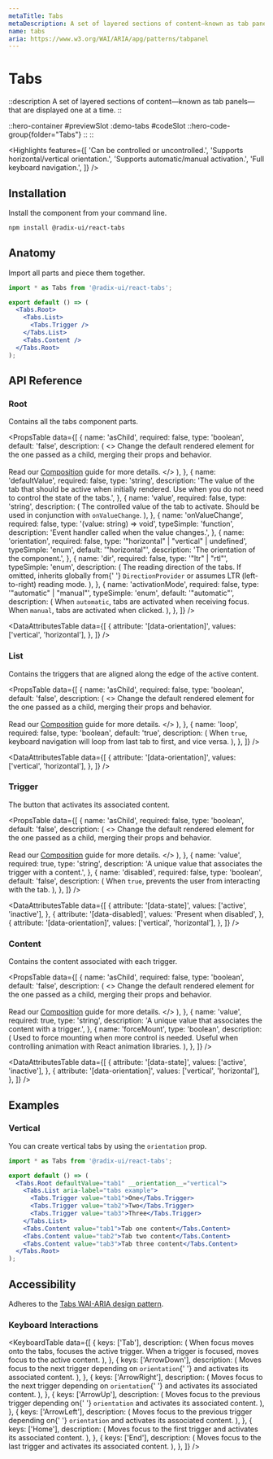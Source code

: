 ```yaml
---
metaTitle: Tabs
metaDescription: A set of layered sections of content—known as tab panels—that are displayed one at a time.
name: tabs
aria: https://www.w3.org/WAI/ARIA/apg/patterns/tabpanel
---
```


# Tabs

::description
A set of layered sections of content—known as tab panels—that are displayed
one at a time.
::

::hero-container
#previewSlot
  :demo-tabs
#codeSlot
::hero-code-group{folder="Tabs"}
::
::

<Highlights
  features={[
    'Can be controlled or uncontrolled.',
    'Supports horizontal/vertical orientation.',
    'Supports automatic/manual activation.',
    'Full keyboard navigation.',
  ]}
/>

## Installation

Install the component from your command line.

```bash
npm install @radix-ui/react-tabs
```

## Anatomy

Import all parts and piece them together.

```jsx
import * as Tabs from '@radix-ui/react-tabs';

export default () => (
  <Tabs.Root>
    <Tabs.List>
      <Tabs.Trigger />
    </Tabs.List>
    <Tabs.Content />
  </Tabs.Root>
);
```

## API Reference

### Root

Contains all the tabs component parts.

<PropsTable
  data={[
    {
      name: 'asChild',
      required: false,
      type: 'boolean',
      default: 'false',
      description: (
        <>
          Change the default rendered element for the one passed as a child,
          merging their props and behavior.
          <br />
          <br />
          Read our <a href="../guides/composition">Composition</a> guide for more
          details.
        </>
      ),
    },
    {
      name: 'defaultValue',
      required: false,
      type: 'string',
      description:
        'The value of the tab that should be active when initially rendered. Use when you do not need to control the state of the tabs.',
    },
    {
      name: 'value',
      required: false,
      type: 'string',
      description: (
        <span>
          The controlled value of the tab to activate. Should be used in
          conjunction with <Code>onValueChange</Code>.
        </span>
      ),
    },
    {
      name: 'onValueChange',
      required: false,
      type: '(value: string) => void',
      typeSimple: 'function',
      description: 'Event handler called when the value changes.',
    },
    {
      name: 'orientation',
      required: false,
      type: '"horizontal" | "vertical" | undefined',
      typeSimple: 'enum',
      default: '"horizontal"',
      description: 'The orientation of the component.',
    },
    {
      name: 'dir',
      required: false,
      type: '"ltr" | "rtl"',
      typeSimple: 'enum',
      description: (
        <span>
          The reading direction of the tabs. If omitted, inherits globally from{' '}
          <Code>DirectionProvider</Code> or assumes LTR (left-to-right) reading
          mode.
        </span>
      ),
    },
    {
      name: 'activationMode',
      required: false,
      type: '"automatic" | "manual"',
      typeSimple: 'enum',
      default: '"automatic"',
      description: (
        <span>
          When <Code>automatic</Code>, tabs are activated when receiving focus.
          When <Code>manual</Code>, tabs are activated when clicked.
        </span>
      ),
    },
  ]}
/>

<DataAttributesTable
  data={[
    {
      attribute: '[data-orientation]',
      values: ['vertical', 'horizontal'],
    },
  ]}
/>

### List

Contains the triggers that are aligned along the edge of the active content.

<PropsTable
  data={[
    {
      name: 'asChild',
      required: false,
      type: 'boolean',
      default: 'false',
      description: (
        <>
          Change the default rendered element for the one passed as a child,
          merging their props and behavior.
          <br />
          <br />
          Read our <a href="../guides/composition">Composition</a> guide for more
          details.
        </>
      ),
    },
    {
      name: 'loop',
      required: false,
      type: 'boolean',
      default: 'true',
      description: (
        <span>
          When <Code>true</Code>, keyboard navigation will loop from last tab to
          first, and vice versa.
        </span>
      ),
    },
  ]}
/>

<DataAttributesTable
  data={[
    {
      attribute: '[data-orientation]',
      values: ['vertical', 'horizontal'],
    },
  ]}
/>

### Trigger

The button that activates its associated content.

<PropsTable
  data={[
    {
      name: 'asChild',
      required: false,
      type: 'boolean',
      default: 'false',
      description: (
        <>
          Change the default rendered element for the one passed as a child,
          merging their props and behavior.
          <br />
          <br />
          Read our <a href="../guides/composition">Composition</a> guide for more
          details.
        </>
      ),
    },
    {
      name: 'value',
      required: true,
      type: 'string',
      description: 'A unique value that associates the trigger with a content.',
    },
    {
      name: 'disabled',
      required: false,
      type: 'boolean',
      default: 'false',
      description: (
        <span>
          When <Code>true</Code>, prevents the user from interacting with the
          tab.
        </span>
      ),
    },
  ]}
/>

<DataAttributesTable
  data={[
    {
      attribute: '[data-state]',
      values: ['active', 'inactive'],
    },
    {
      attribute: '[data-disabled]',
      values: 'Present when disabled',
    },
    {
      attribute: '[data-orientation]',
      values: ['vertical', 'horizontal'],
    },
  ]}
/>

### Content

Contains the content associated with each trigger.

<PropsTable
  data={[
    {
      name: 'asChild',
      required: false,
      type: 'boolean',
      default: 'false',
      description: (
        <>
          Change the default rendered element for the one passed as a child,
          merging their props and behavior.
          <br />
          <br />
          Read our <a href="../guides/composition">Composition</a> guide for more
          details.
        </>
      ),
    },
    {
      name: 'value',
      required: true,
      type: 'string',
      description: 'A unique value that associates the content with a trigger.',
    },
    {
      name: 'forceMount',
      type: 'boolean',
      description: (
        <span>
          Used to force mounting when more control is needed. Useful when
          controlling animation with React animation libraries.
        </span>
      ),
    },
  ]}
/>

<DataAttributesTable
  data={[
    {
      attribute: '[data-state]',
      values: ['active', 'inactive'],
    },
    {
      attribute: '[data-orientation]',
      values: ['vertical', 'horizontal'],
    },
  ]}
/>

## Examples

### Vertical

You can create vertical tabs by using the `orientation` prop.

```jsx line=4
import * as Tabs from '@radix-ui/react-tabs';

export default () => (
  <Tabs.Root defaultValue="tab1" __orientation__="vertical">
    <Tabs.List aria-label="tabs example">
      <Tabs.Trigger value="tab1">One</Tabs.Trigger>
      <Tabs.Trigger value="tab2">Two</Tabs.Trigger>
      <Tabs.Trigger value="tab3">Three</Tabs.Trigger>
    </Tabs.List>
    <Tabs.Content value="tab1">Tab one content</Tabs.Content>
    <Tabs.Content value="tab2">Tab two content</Tabs.Content>
    <Tabs.Content value="tab3">Tab three content</Tabs.Content>
  </Tabs.Root>
);
```

## Accessibility

Adheres to the [Tabs WAI-ARIA design pattern](https://www.w3.org/WAI/ARIA/apg/patterns/tabpanel).

### Keyboard Interactions

<KeyboardTable
  data={[
    {
      keys: ['Tab'],
      description: (
        <span>
          When focus moves onto the tabs, focuses the active trigger. When a
          trigger is focused, moves focus to the active content.
        </span>
      ),
    },
    {
      keys: ['ArrowDown'],
      description: (
        <span>
          Moves focus to the next trigger depending on <Code>orientation</Code>{' '}
          and activates its associated content.
        </span>
      ),
    },
    {
      keys: ['ArrowRight'],
      description: (
        <span>
          Moves focus to the next trigger depending on <Code>orientation</Code>{' '}
          and activates its associated content.
        </span>
      ),
    },
    {
      keys: ['ArrowUp'],
      description: (
        <span>
          Moves focus to the previous trigger depending on{' '}
          <Code>orientation</Code> and activates its associated content.
        </span>
      ),
    },
    {
      keys: ['ArrowLeft'],
      description: (
        <span>
          Moves focus to the previous trigger depending on{' '}
          <Code>orientation</Code> and activates its associated content.
        </span>
      ),
    },
    {
      keys: ['Home'],
      description: (
        <span>
          Moves focus to the first trigger and activates its associated content.
        </span>
      ),
    },
    {
      keys: ['End'],
      description: (
        <span>
          Moves focus to the last trigger and activates its associated content.
        </span>
      ),
    },
  ]}
/>